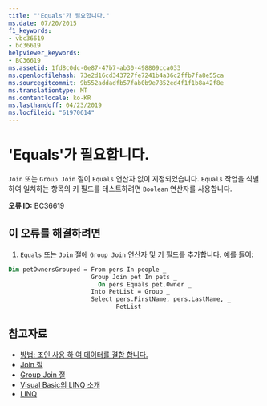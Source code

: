 ```yaml
---
title: "'Equals'가 필요합니다."
ms.date: 07/20/2015
f1_keywords:
- vbc36619
- bc36619
helpviewer_keywords:
- BC36619
ms.assetid: 1fd8c0dc-0e87-47b7-ab30-498809cca033
ms.openlocfilehash: 73e2d16cd343727fe7241b4a36c2ffb7fa8e55ca
ms.sourcegitcommit: 9b552addadfb57fab0b9e7852ed4f1f1b8a42f8e
ms.translationtype: MT
ms.contentlocale: ko-KR
ms.lasthandoff: 04/23/2019
ms.locfileid: "61970614"
---
```

# <a name="equals-expected"></a>'Equals'가 필요합니다.
`Join` 또는 `Group Join` 절이 `Equals` 연산자 없이 지정되었습니다. `Equals` 작업을 식별하여 일치하는 항목의 키 필드를 테스트하려면 `Boolean` 연산자를 사용합니다.  
  
 **오류 ID:** BC36619  
  
## <a name="to-correct-this-error"></a>이 오류를 해결하려면  
  
1. `Equals` 또는 `Join` 절에 `Group Join` 연산자 및 키 필드를 추가합니다. 예를 들어:  
  
```vb  
Dim petOwnersGrouped = From pers In people _  
                       Group Join pet In pets _  
                         On pers Equals pet.Owner _  
                       Into PetList = Group _  
                       Select pers.FirstName, pers.LastName, _  
                              PetList  
```  
  
## <a name="see-also"></a>참고자료

- [방법: 조인 사용 하 여 데이터를 결합 합니다.](../../visual-basic/programming-guide/language-features/linq/how-to-combine-data-with-linq-by-using-joins.md)
- [Join 절](../../visual-basic/language-reference/queries/join-clause.md)
- [Group Join 절](../../visual-basic/language-reference/queries/group-join-clause.md)
- [Visual Basic의 LINQ 소개](../../visual-basic/programming-guide/language-features/linq/introduction-to-linq.md)
- [LINQ](../../visual-basic/programming-guide/language-features/linq/index.md)
